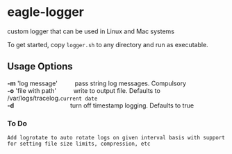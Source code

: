 # eagle-logger
custom logger that can be used in Linux and Mac systems

To get started, copy ```logger.sh``` to any directory and run as executable.

## Usage Options
**-m** 'log message' &emsp; &emsp; pass string log messages. Compulsory<br />
**-o** 'file with path' &emsp; &emsp; write to output file. Defaults to /var/logs/tracelog.```current date``` <br />
**-d** 			  &emsp; &emsp; &emsp;  &emsp; &emsp;  &emsp;  &emsp; turn off timestamp logging. Defaults to true<br />

### To Do
```
Add logrotate to auto rotate logs on given interval basis with support for setting file size limits, compression, etc
```

